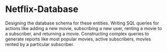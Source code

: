 # Netflix-Database
 Designing the database schema for these entities. Writing SQL queries for actions like adding a new movie, subscribing a new user, renting a movie to a subscriber, and returning a movie. Constructing complex queries to generate reports like most popular movies, active subscribers, movies rented by a particular subscriber.
